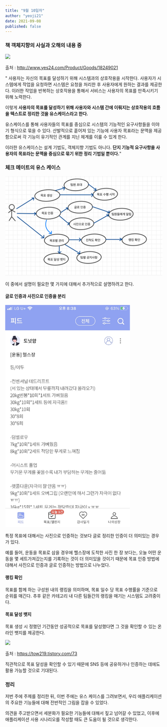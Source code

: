 ```yaml
---
title: "9월 10일자"
author: "yeoji21"
date: 2021-09-08
published: false
---
```


### **책 객체지향의 사실과 오해의 내용 중**

<img src="http://image.yes24.com/momo/TopCate511/MidCate005/51040273.jpg">

출처 : <http://www.yes24.com/Product/Goods/18249021>  

" 사용자는 자신의 목표를 달성하기 위해 시스템과의 상호작용을 시작한다. 사용자가 시스템에게 작업을 요청하면 시스템은 요청을 처리한 후 사용자에게 원하는 결과를 제공한다. 이러한 작업을 반복하는 상호작용을 통해서 서비스는 사용자의 목표를 만족시키기 위해 노력한다.  

이렇게 **사용자의 목표를 달성하기 위해 사용자와 시스템 간에 이뤄지는 상호작용의 흐름을 텍스트로 정리한 것을 유스케이스라고 한다.** 

유스케이스를 통해 사용자들의 목표를 중심으로 시스템의 기능적인 요구사항들을 이야기 형식으로 묶을 수 있다. 산발적으로 흩어져 있는 기능에 사용자 목표라는 문맥을 제공함으로써 각 기능이 유기적인 관계를 지닌 체계를 이룰 수 있게 한다.

이러한 유스케이스는 설계 기법도, 객체지향 기법도 아니다. **단지 기능적 요구사항을 사용자의 목표라는 문맥을 중심으로 묶기 위한 정리 기법일 뿐이다.**"


### **체크 메이트의 유스 케이스**

<img src="assets/img/../../../../assets/img/project/1.jpeg">


이 중에서 설명이 필요한 몇 가지에 대해서 추가적으로 설명하려고 한다. 

#### **글로 인증과 사진으로 인증을 분리**

<img src="assets/img/../../../../assets/img/project/2.jpeg" width=400>

특정 목표에 대해서는 사진으로 인증하는 것보다 글로 정리한 인증이 더 의미있는 경우가 있다. 

예를 들어, 운동을 목표로 삼을 경우에 헬스장에 도착한 사진 한 장 보다는, 오늘 어떤 운동을 몇 세트가져갔는지를 기록하는 것이 더 의미있을 것이기 때문에 목표 인증 방법에 대해서 사진으로 인증과 글로 인증하는 방법으로 나누었다. 


#### **랭킹 확인**
목표를 함께 하는 구성원 내의 랭킹을 의미하며, 목표 일수 당 목표 수행률을 기준으로 순위를 매긴다. 추후 같은 카테고리 내 다른 팀들간의 랭킹을 매기는 시스템도 고려중이다. 


#### **목표 달성 뱃지**
목표 생성 시 정했던 기간동안 성공적으로 목표를 달성했다면 그 것을 확인할 수 있는 온라인 뱃지를 제공한다.

<img src="https://blog.kakaocdn.net/dn/dkQzvQ/btq7YpEtgRM/R0MepuFkWSJQ6EAfk3lRWK/img.jpg" width=500>

출처 : <https://tow219.tistory.com/73>  

직관적으로 목표 달성을 확인할 수 있기 때문에 SNS 등에 공유하거나 인증하는 데에도 활용 가능할 것으로 기대된다. 


### **정리**
저번 주에 주제를 정리한 뒤, 이번 주에는 유스 케이스를 그려보면서, 우리 애플리케이션의 주요한 기능들에 대해 전반적인 그림을 잡을 수 있었다.

의견을 주고받으면서 세분화가 필요한 기능들에 대해서 짚고 넘어갈 수 있었고, 이후에 애플리케이션 사용 시나리오를 작성할 때도 큰 도움이 될 것으로 생각한다.
